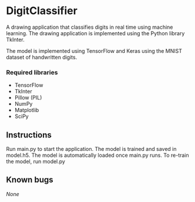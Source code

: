 # DigitClassifier
A drawing application that classifies digits in real time using machine learning.
The drawing application is implemented using the Python library TkInter.

The model is implemented using TensorFlow and Keras using the MNIST dataset of handwritten digits.

### Required libraries
* TensorFlow
* TkInter
* Pillow (PIL)
* NumPy
* Matplotlib
* SciPy


## Instructions
Run main.py to start the application.
The model is trained and saved in model.h5. The model is automatically loaded once main.py runs.
To re-train the model, run model.py

## Known bugs
*None*
